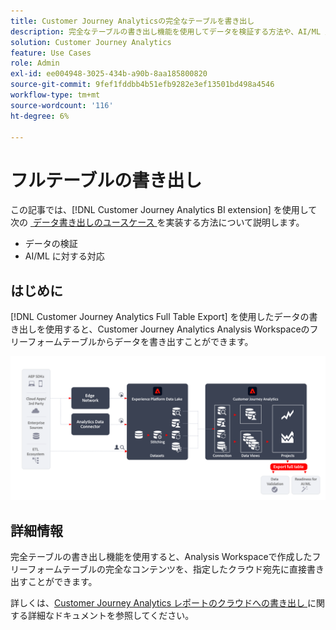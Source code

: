 ```yaml
---
title: Customer Journey Analyticsの完全なテーブルを書き出し
description: 完全なテーブルの書き出し機能を使用してデータを検証する方法や、AI/ML 用のデータを使用する方法について説明します。
solution: Customer Journey Analytics
feature: Use Cases
role: Admin
exl-id: ee004948-3025-434b-a90b-8aa185800820
source-git-commit: 9fef1fddbb4b51efb9282e3ef13501bd498a4546
workflow-type: tm+mt
source-wordcount: '116'
ht-degree: 6%

---
```


# フルテーブルの書き出し

この記事では、[!DNL Customer Journey Analytics BI extension] を使用して次の [&#x200B; データ書き出しのユースケース &#x200B;](overview.md) を実装する方法について説明します。

- データの検証
- AI/ML に対する対応

## はじめに

[!DNL Customer Journey Analytics Full Table Export] を使用したデータの書き出しを使用すると、Customer Journey Analytics Analysis Workspaceのフリーフォームテーブルからデータを書き出すことができます。

![BI 拡張機能 &#x200B;](../assets/export-full-table.svg)

## 詳細情報

完全テーブルの書き出し機能を使用すると、Analysis Workspaceで作成したフリーフォームテーブルの完全なコンテンツを、指定したクラウド宛先に直接書き出すことができます。

詳しくは、[Customer Journey Analytics レポートのクラウドへの書き出し &#x200B;](/help/analysis-workspace/export/export-cloud.md) に関する詳細なドキュメントを参照してください。
